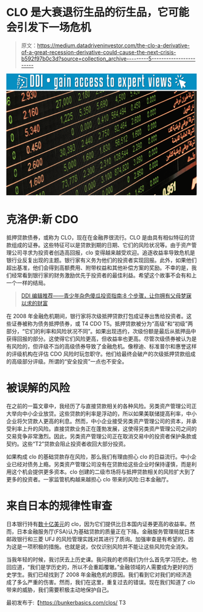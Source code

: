 # CLO 是大衰退衍生品的衍生品，它可能会引发下一场危机

> 原文：<https://medium.datadriveninvestor.com/the-clo-a-derivative-of-a-great-recession-derivative-could-cause-the-next-crisis-b592f97b0c3d?source=collection_archive---------5----------------------->

[![](img/60cff867829614c08d9c9ad9eb03b8d6.png)](http://www.track.datadriveninvestor.com/1B9E)![](img/c0431aeddb6d64529c47b6ff410f55a2.png)

# 克洛伊:新 CDO

抵押贷款债券，或称为 CLO，现在在金融界很流行。CLO 是由具有相似特征的贷款组成的证券。这些特征可以是贷款到期的日期、它们的风险状况等。由于资产管理公司寻求为投资者创造高回报，clo 变得越来越受欢迎。追逐收益率导致危机是银行业反复出现的主题。银行家有义务为他们的投资者实现回报。此外，如果他们超出基准，他们会得到高额费用、附带权益和其他补偿方案的奖励。不幸的是，我们经常看到银行家的财务激励优先于投资者的最佳利益。希望这个故事不会有和上一个一样的结局。

> [DDI 编辑推荐——青少年杂色傻瓜投资指南:8 个步骤，让你拥有父母梦寐以求的财富](http://go.datadriveninvestor.com/invest1/matf)

在 2008 年金融危机期间，银行家将次级抵押贷款打包成证券出售给投资者。这些证券被称为债务抵押债券，或 T4 CDO T5。抵押贷款被分为“高级”和“初级”两部分，“它们的利率和风险状况不同”。如果出现违约，次级份额是最后从抵押品中获得回报的部分。这使得它们风险更高，但收益率也更高。尽管次级债券被认为是有风险的，但评级不当的高级债券导致了金融危机。像穆迪、标准普尔和惠誉这样的评级机构在评估 CDO 风险时玩忽职守。他们给最终会破产的次级抵押贷款组成的高级部分评级。所谓的“安全投资”一点也不安全。

# 被误解的风险

在之前的一篇文章中，我经历了与直接贷款相关的各种风险。另类资产管理公司正大举向中小企业放贷。这些贷款的利率是浮动的，所以如果美联储提高利率，中小企业将欠贷款人更高的利息。然而，中小企业接受另类资产管理公司的资本，并承受利率上升的风险。直接贷款业务正在蓬勃发展，这使得另类资产管理公司之间的交易竞争非常激烈。因此，另类资产管理公司正在取消交易中的投资者保护条款或契约。这些“T2”贷款会阻止投资者收回大部分投资。

如果构成 clo 的基础贷款存在风险，那么我们有理由担心 clo 的日益流行。中小企业已经对债务上瘾。另类资产管理公司没有在贷款给这些企业时保持谨慎，而是利用这个机会提供更多资本。clo 创建的二级市场将与抵押贷款相关的风险扩大到了更多的投资者。一家监管机构越来越担心 clo 带来的风险:日本金融厅。

# 来自日本的规律性审查

日本银行持有[数十亿美元](https://www.reuters.com/article/japan-clo/new-japanese-regulatory-proposal-could-hit-us-clos-idUSL1N1ZH1CS)的 clo，因为它们提供比日本国内证券更高的收益率。然而，日本金融服务厅(FSA)认为基础贷款的质量正在下降。金融服务管理局就日本邮政银行和三菱 UFJ 的风险管理实践对其进行了质询。加强审查是有希望的，因为这是一项积极的措施。也就是说，仅仅识别风险并不能让这些风险完全消失。

当我年轻的时候，我讨厌去上历史课。我问我的老师我们为什么首先学习历史。他回应道，“我们是学历史的，所以不会重蹈覆辙。”金融领域的人需要成为更好的历史学生。我们已经找到了 2008 年金融危机的原因。我们看到它对我们的经济造成了多么严重的伤害。然而，我们在这里，重复过去的错误。现在我们知道了 clo 带来的威胁，我们需要积极主动地保护自己。

最初发布于:【https://bunkerbasics.com/clos/ T3